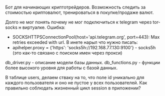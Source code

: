 Бот для начинающих криптотрейдеров.
Возможность следить за стоимостью криптовалют, тренироваться в покупке/продаже валют.

Долго не мог понять почему не мог подключиться к telegram через tor-socks н виртуалке. Ошибка:
 - SOCKSHTTPSConnectionPool(host='api.telegram.org', port=443): Max retries exceeded with url.
В инете нарыл что нужно писать:
 - apihelper.proxy = {'https': 'socks5h://192.168.77.130:9100'} - socks5h (это как-то связано с поиском имен через прокси)

db_driver.py - описание модели базы данных.
db_functions.py - функции более высокого уровня для работы с базой данных.

В таблице users, делаем стваку на то, что поле id уникально для каждого пользователя и оно не пустое у всех пользователей.
Как правильно соблюдать жизненный цикл session в приложении?